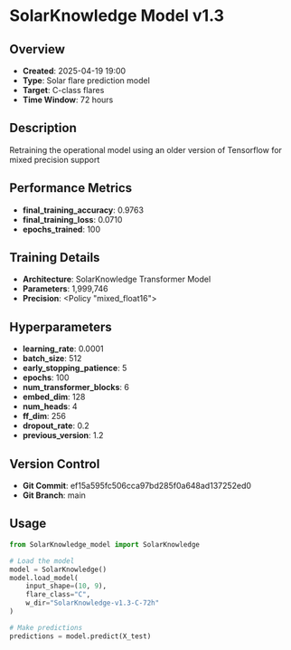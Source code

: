 # SolarKnowledge Model v1.3

## Overview
- **Created**: 2025-04-19 19:00
- **Type**: Solar flare prediction model
- **Target**: C-class flares
- **Time Window**: 72 hours

## Description
Retraining the operational model using an older version of Tensorflow for mixed precision support

## Performance Metrics
- **final_training_accuracy**: 0.9763
- **final_training_loss**: 0.0710
- **epochs_trained**: 100


## Training Details
- **Architecture**: SolarKnowledge Transformer Model
- **Parameters**: 1,999,746
- **Precision**: <Policy "mixed_float16">

## Hyperparameters
- **learning_rate**: 0.0001
- **batch_size**: 512
- **early_stopping_patience**: 5
- **epochs**: 100
- **num_transformer_blocks**: 6
- **embed_dim**: 128
- **num_heads**: 4
- **ff_dim**: 256
- **dropout_rate**: 0.2
- **previous_version**: 1.2

## Version Control
- **Git Commit**: ef15a595fc506cca97bd285f0a648ad137252ed0
- **Git Branch**: main

## Usage
```python
from SolarKnowledge_model import SolarKnowledge

# Load the model
model = SolarKnowledge()
model.load_model(
    input_shape=(10, 9),
    flare_class="C",
    w_dir="SolarKnowledge-v1.3-C-72h"
)

# Make predictions
predictions = model.predict(X_test)
```
